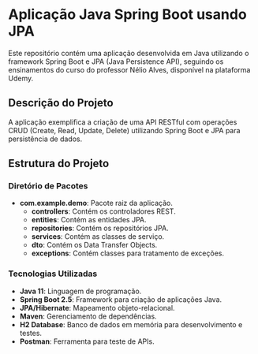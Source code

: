 
# Aplicação Java Spring Boot usando JPA

Este repositório contém uma aplicação desenvolvida em Java utilizando o framework Spring Boot e JPA (Java Persistence API), seguindo os ensinamentos do curso do professor Nélio Alves, disponível na plataforma Udemy.

## Descrição do Projeto

A aplicação exemplifica a criação de uma API RESTful com operações CRUD (Create, Read, Update, Delete) utilizando Spring Boot e JPA para persistência de dados. 

## Estrutura do Projeto

### Diretório de Pacotes
- **com.example.demo**: Pacote raiz da aplicação.
  - **controllers**: Contém os controladores REST.
  - **entities**: Contém as entidades JPA.
  - **repositories**: Contém os repositórios JPA.
  - **services**: Contém as classes de serviço.
  - **dto**: Contém os Data Transfer Objects.
  - **exceptions**: Contém classes para tratamento de exceções.

### Tecnologias Utilizadas
- **Java 11**: Linguagem de programação.
- **Spring Boot 2.5**: Framework para criação de aplicações Java.
- **JPA/Hibernate**: Mapeamento objeto-relacional.
- **Maven**: Gerenciamento de dependências.
- **H2 Database**: Banco de dados em memória para desenvolvimento e testes.
- **Postman**: Ferramenta para teste de APIs.
